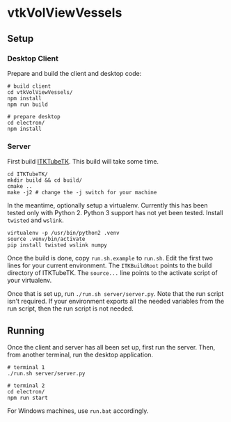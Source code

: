 # vtkVolViewVessels

## Setup

### Desktop Client

Prepare and build the client and desktop code:

```
# build client
cd vtkVolViewVessels/
npm install
npm run build

# prepare desktop
cd electron/
npm install
```

### Server

First build [ITKTubeTK](https://github.com/floryst/ITKTubeTK/tree/swig_python_threads).
This build will take some time.

```
cd ITKTubeTK/
mkdir build && cd build/
cmake ..
make -j2 # change the -j switch for your machine
```

In the meantime, optionally setup a virtualenv. Currently this has been tested only
with Python 2. Python 3 support has not yet been tested. Install `twisted` and `wslink`.

```
virtualenv -p /usr/bin/python2 .venv
source .venv/bin/activate
pip install twisted wslink numpy
```

Once the build is done, copy `run.sh.example` to `run.sh`. Edit the first two lines for
your current environment. The `ITKBuildRoot` points to the build directory of ITKTubeTK.
The `source...` line points to the activate script of your virtualenv. 

Once that is set up, run `./run.sh server/server.py`. Note that the run script isn't
required. If your environment exports all the needed variables from the run script,
then the run script is not needed.

## Running

Once the client and server has all been set up, first run the server. Then,
from another terminal, run the desktop application.

```
# terminal 1
./run.sh server/server.py

# terminal 2
cd electron/
npm run start
```

For Windows machines, use `run.bat` accordingly.

